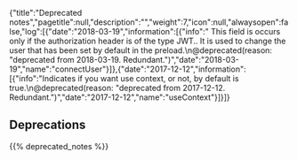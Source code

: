 {"title":"Deprecated notes","pagetitle":null,"description":"","weight":7,"icon":null,"alwaysopen":false,"log":[{"date":"2018-03-19","information":[{"info":" This field is occurs only if the authorization header is of the type JWT.. It is used to change the user that has been set by default in the preload.\n@deprecated(reason: \"deprecated from 2018-03-19. Redundant.\")","date":"2018-03-19","name":"connectUser"}]},{"date":"2017-12-12","information":[{"info":"Indicates if you want use context, or not, by default is true.\n@deprecated(reason: \"deprecated from 2017-12-12. Redundant.\")","date":"2017-12-12","name":"useContext"}]}]}
## Deprecations
{{% deprecated_notes %}}
